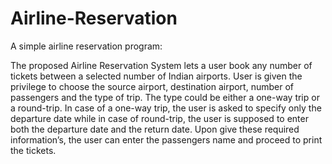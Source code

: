 # Airline-Reservation
A simple airline reservation program: 

The proposed Airline Reservation System lets a user book any number of tickets between a selected number of Indian airports. User is given the privilege to choose the source
airport, destination airport, number of passengers and the type of trip. The type could be either a one-way trip or a round-trip. In case of a one-way trip, the user is asked to specify only the departure date while in case of round-trip, the user is supposed to enter both the departure date and the
return date. Upon give these required information’s, the user can enter the passengers name and proceed to print the tickets.
